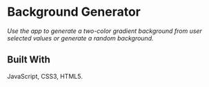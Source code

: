 # Background Generator

*Use the app to generate a two-color gradient background from user selected values or generate a random background.*

## Built With

JavaScript, CSS3, HTML5.
